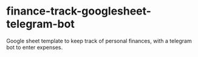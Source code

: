 # finance-track-googlesheet-telegram-bot
Google sheet template to keep track of personal finances, with a telegram bot to enter expenses.
